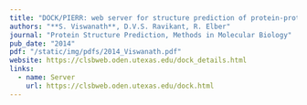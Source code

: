```yaml
---
title: "DOCK/PIERR: web server for structure prediction of protein-protein complexes"
authors: "**S. Viswanath**, D.V.S. Ravikant, R. Elber"
journal: "Protein Structure Prediction, Methods in Molecular Biology"
pub_date: "2014"
pdf: "/static/img/pdfs/2014_Viswanath.pdf" 
website: https://clsbweb.oden.utexas.edu/dock_details.html
links:
  - name: Server
    url: https://clsbweb.oden.utexas.edu/dock.html
---
```

